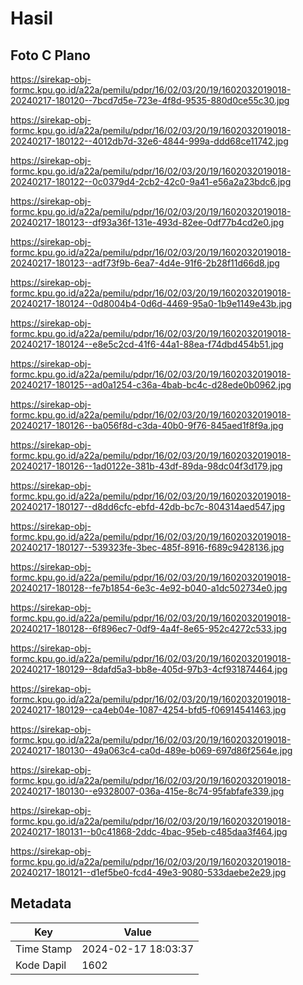 # Hasil

## Foto C Plano

https://sirekap-obj-formc.kpu.go.id/a22a/pemilu/pdpr/16/02/03/20/19/1602032019018-20240217-180120--7bcd7d5e-723e-4f8d-9535-880d0ce55c30.jpg

https://sirekap-obj-formc.kpu.go.id/a22a/pemilu/pdpr/16/02/03/20/19/1602032019018-20240217-180122--4012db7d-32e6-4844-999a-ddd68ce11742.jpg

https://sirekap-obj-formc.kpu.go.id/a22a/pemilu/pdpr/16/02/03/20/19/1602032019018-20240217-180122--0c0379d4-2cb2-42c0-9a41-e56a2a23bdc6.jpg

https://sirekap-obj-formc.kpu.go.id/a22a/pemilu/pdpr/16/02/03/20/19/1602032019018-20240217-180123--df93a36f-131e-493d-82ee-0df77b4cd2e0.jpg

https://sirekap-obj-formc.kpu.go.id/a22a/pemilu/pdpr/16/02/03/20/19/1602032019018-20240217-180123--adf73f9b-6ea7-4d4e-91f6-2b28f11d66d8.jpg

https://sirekap-obj-formc.kpu.go.id/a22a/pemilu/pdpr/16/02/03/20/19/1602032019018-20240217-180124--0d8004b4-0d6d-4469-95a0-1b9e1149e43b.jpg

https://sirekap-obj-formc.kpu.go.id/a22a/pemilu/pdpr/16/02/03/20/19/1602032019018-20240217-180124--e8e5c2cd-41f6-44a1-88ea-f74dbd454b51.jpg

https://sirekap-obj-formc.kpu.go.id/a22a/pemilu/pdpr/16/02/03/20/19/1602032019018-20240217-180125--ad0a1254-c36a-4bab-bc4c-d28ede0b0962.jpg

https://sirekap-obj-formc.kpu.go.id/a22a/pemilu/pdpr/16/02/03/20/19/1602032019018-20240217-180126--ba056f8d-c3da-40b0-9f76-845aed1f8f9a.jpg

https://sirekap-obj-formc.kpu.go.id/a22a/pemilu/pdpr/16/02/03/20/19/1602032019018-20240217-180126--1ad0122e-381b-43df-89da-98dc04f3d179.jpg

https://sirekap-obj-formc.kpu.go.id/a22a/pemilu/pdpr/16/02/03/20/19/1602032019018-20240217-180127--d8dd6cfc-ebfd-42db-bc7c-804314aed547.jpg

https://sirekap-obj-formc.kpu.go.id/a22a/pemilu/pdpr/16/02/03/20/19/1602032019018-20240217-180127--539323fe-3bec-485f-8916-f689c9428136.jpg

https://sirekap-obj-formc.kpu.go.id/a22a/pemilu/pdpr/16/02/03/20/19/1602032019018-20240217-180128--fe7b1854-6e3c-4e92-b040-a1dc502734e0.jpg

https://sirekap-obj-formc.kpu.go.id/a22a/pemilu/pdpr/16/02/03/20/19/1602032019018-20240217-180128--6f896ec7-0df9-4a4f-8e65-952c4272c533.jpg

https://sirekap-obj-formc.kpu.go.id/a22a/pemilu/pdpr/16/02/03/20/19/1602032019018-20240217-180129--8dafd5a3-bb8e-405d-97b3-4cf931874464.jpg

https://sirekap-obj-formc.kpu.go.id/a22a/pemilu/pdpr/16/02/03/20/19/1602032019018-20240217-180129--ca4eb04e-1087-4254-bfd5-f06914541463.jpg

https://sirekap-obj-formc.kpu.go.id/a22a/pemilu/pdpr/16/02/03/20/19/1602032019018-20240217-180130--49a063c4-ca0d-489e-b069-697d86f2564e.jpg

https://sirekap-obj-formc.kpu.go.id/a22a/pemilu/pdpr/16/02/03/20/19/1602032019018-20240217-180130--e9328007-036a-415e-8c74-95fabfafe339.jpg

https://sirekap-obj-formc.kpu.go.id/a22a/pemilu/pdpr/16/02/03/20/19/1602032019018-20240217-180131--b0c41868-2ddc-4bac-95eb-c485daa3f464.jpg

https://sirekap-obj-formc.kpu.go.id/a22a/pemilu/pdpr/16/02/03/20/19/1602032019018-20240217-180121--d1ef5be0-fcd4-49e3-9080-533daebe2e29.jpg


## Metadata

| Key        | Value               |
| ---------- | ------------------- |
| Time Stamp | 2024-02-17 18:03:37 |
| Kode Dapil | 1602                |




